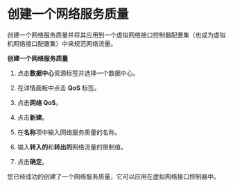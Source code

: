 # 创建一个网络服务质量

创建一个网络服务质量并将其应用到一个虚拟网络接口控制器配置集（也成为虚拟机网络接口配置集）中来规范网络流量。

**创建一个网络服务质量**

1. 点击**数据中心**资源标签并选择一个数据中心。

2. 在详情面板中点击 **QoS** 标签。

3. 点击**网络 QoS**。

4. 点击**新建**。

5. 在**名称**项中输入网络服务质量的名称。

6. 输入**转入的**和**转出的**网络流量的限制值。

7. 点击**确定**。

您已经成功的创建了一个网络服务质量，它可以应用在虚拟网络接口控制器中。



